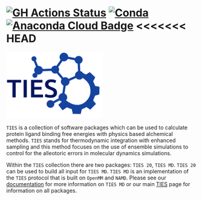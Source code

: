 [![GH Actions Status](https://github.com/UCL-CCS/TIES_MD/workflows/CI/badge.svg)](https://github.com/UCL-CCS/TIES_MD/actions?query=branch%3Amaster+workflow%3ACI)
[![Conda](https://img.shields.io/conda/v/ucl-ccs/ties_md.svg)](https://anaconda.org/UCL-CCS/ties_md)
[![Anaconda Cloud Badge](https://anaconda.org/ucl-ccs/ties_md/badges/downloads.svg)](https://anaconda.org/UCL-CCS/ties_md)
<<<<<<< HEAD
=======

<img src="https://github.com/UCL-CCS/TIES_MD/blob/main/TIES_MD/doc/source/_static/images/TIES_logov2.png" width="256">

`TIES` is a collection of software packages which can be used to calculate protein ligand binding free energies with physics based alchemical methods. `TIES` stands for thermodynamic integration with enhanced sampling and this method focuses on the use of ensemble simulations to control for the alleotoric errors in molecular dynamics simulations.

Within the `TIES` collection there are two packages: `TIES 20`, `TIES MD`. `TIES 20` can be used to build all input for `TIES MD`. `TIES MD` is an implementation of the `TIES` protocol that is built on `OpenMM` and `NAMD`. Please see our [documentation](https://UCL-CCS.github.io/TIES_MD/) for more information on `TIES MD` or our main [TIES](http://www.ties-service.org/) page for information on all packages.